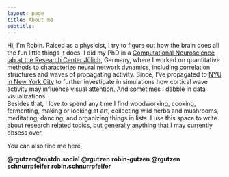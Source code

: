 ```yaml
---
layout: page
title: About me
subtitle:
---
```


Hi, I’m Robin. Raised as a physicist, I try to figure out how the brain does all the fun little things it does.
I did my PhD in a [Computational Neuroscience lab at the Research Center Jülich](https://www.fz-juelich.de/en/ias/ias-6/news/phd-defenses/dr-robin-gutzen-defended-his-ph-d-thesis), Germany, where I worked on quantitative methods to characterize neural network dynamics, including correlation structures and waves of propagating activity. 
Since, I've propagated to [NYU in New York City](https://cds.nyu.edu/team/robin-gutzen/) to further investigate in simulations how cortical wave activity may influence visual attention.
And sometimes I dabble in data visualizations.
<br>
Besides that, I love to spend any time I find woodworking, cooking, fermenting, making or looking at art, collecting wild herbs and mushrooms, meditating, dancing, and organizing things in lists.
I use this space to write about research related topics, but generally anything that I may currently obsess over.<br>

You can also find me here,<br>
<!-- <p> -->
<a rel="me" href="https://mstdn.social/@rgutzen">
<span class="fa-stack fa-lg" aria-hidden="true">
  <i class="fab fa-mastodon fa-stack-2x" style="color: #5e59f3;"></i>
</span></a>
<b>@rgutzen@mstdn.social</b>

<a href="https://twitter.com/rgutzen">
<span class="fa-stack fa-lg" aria-hidden="true">
  <i class="fa fa-twitter fa-stack-2x" style="color: #0084b4;"></i>
</span></a>
<b>@rgutzen</b>

<!-- &nbsp; &nbsp; -->
<a href="https://www.linkedin.com/in/robin-gutzen/">
<span class="fa-stack fa-lg" aria-hidden="true">
  <i class="fa fa-linkedin fa-stack-2x" style="color: #0077B5;"></i>
</span></a>
<b>robin-gutzen</b>

<!-- &nbsp; &nbsp; -->
<a href="https://github.com/rgutzen">
<span class="fa-stack fa-lg" aria-hidden="true">
  <!-- <i class="fa fa-circle fa-stack-2x" style="font-size: 200%"></i> -->
  <i class="fa fa-github fa-stack-2x" style="color: #333333;"></i>
</span></a>
<b>@rgutzen</b>

<!-- &nbsp; &nbsp; -->
<a href="https://open.spotify.com/user/schnurrpfeifer">
<span class="fa-stack fa-lg" aria-hidden="true">
  <i class="fa fa-spotify fa-stack-2x" style="color: #1ED760;"></i>
</span></a>
<b>schnurrpfeifer</b>
<!-- </p> -->

<a href="https://www.instagram.com/robin.schnurrpfeifer">
<span class="fa-stack fa-lg" aria-hidden="true">
  <i class="fa fa-instagram fa-stack-2x" style="color: #E1306C;"></i>
</span></a>
<b>robin.schnurrpfeifer</b>
